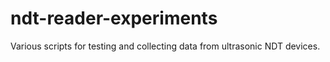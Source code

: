 # ndt-reader-experiments
Various scripts for testing and collecting data from ultrasonic NDT devices. 
